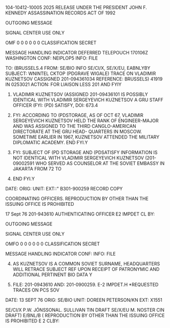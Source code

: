 104-10412-10005
2025 RELEASE UNDER THE PRESIDENT JOHN F. KENNEDY ASSASSINATION RECORDS ACT OF 1992

OUTGOING MESSAGE

SIGNAL CENTER USE ONLY

OMF 0 0 0 0 0 0
CLASSIFICATION
SECRET

MESSAGE HANDLING INDICATOR
DEFERRED TELEPOUCH 170106Z WASHINGTON
CONF: NEIPLOP5 INFO: FILE

TO: (BRUSSELS.4
FROM: SE/BIO INFO SE/CI/X, SE/X/EU, EABNLYBY
SUBJECT: WNINTEL CKTOP (PDGRAVE WIGALE) TRACE ON VLADIMIR
KUZNETSOV CASSIGNED 201-094361034
REFERENCE: BRUSSELS) 41919 IN 0253021
ACTION: FOR LIAISON LESS 201 AND FYIY

1. VLADIMIR KUZNETSOV (ASSIGNED 201-09436101 IS
POSSIBLY IDENTICAL WITH VLADIMIR SERGEYEVICH KUZNETSOV A GRU STAFF
OFFICER (FYI: (PD) SATISFY, DOI: 673.4

2. FYI: ACCORDING TO (PDSTORAGE, AS OF OCT 67, VLADIMIR
SERGEYEVICH KUZNETSOV HELD THE RANK OF ENGINEER-MAJOR AND WAS
ASSIGNED TO THE THIRD CANGLO-AMERICAN DIRECTORATE AT THE GRU HEAD-
QUARTERS IN MOSCOW. SOMETIME EARLIER IN 1967, KUZNETSOV ATTENDED
THE MILITARY DIPLOMATIC ACADEMY. END FYI.Y

3. FYI: SUBJECT OF (PD STORAGE AND (PDSATISFY INFORMATION
IS NOT IDENTICAL WITH VLADIMIR SERGEYEVICH KUZNETSOV (201-09002591
WHO SERVED AS COUNSELOR AT THE SOVIET EMBASSY IN JAKARTA FROM 72 TO
75. END FYI.Y

DATE:
ORIG:
UNIT:
EXT::"
B301-900259
RECORD COPY

COORDINATING OFFICERS.
REPRODUCTION BY OTHER THAN THE ISSUING OFFICE IS PROHIBITED

17 Sept 76
201-943610
AUTHENTICATING OFFICER
E2 IMPDET
CL BY:

OUTGOING MESSAGE

SIGNAL CENTER USE ONLY

OMFO 0 0 0 0 0 0
CLASSIFICATION
SECRET

MESSAGE HANDLING INDICATOR
CONF: INFO: FILE

4. AS KUZNETSOV IS A COMMON SOVIET SURNAME, HEADQUARTERS WILL
RETRACE SUBJECT REF UPON RECEIPT OF PATRONYMIC AND ADDITIONAL
PERTINENT BIO DATA Y

5. FILE: 201-0943610 AND: 201-0900259. E-2 IMPDET.H
*REQUESTED TRACES ON PCS SOV

DATE: 13 SEPT 76
ORIG: SE/BIO
UNIT: DOREEN PETERSON/KN
EXT: X1551

SE/CI/X P.W. JÓNSSONAL. SULLIVAN
TIN DRAFT
SE/X/EU M. NOSTER CIN DRAFT)
E/BNL/B (
REPRODUCTION BY OTHER THAN THE ISSUING OFFICE IS PROHIBITED
E 2
CLBY:
